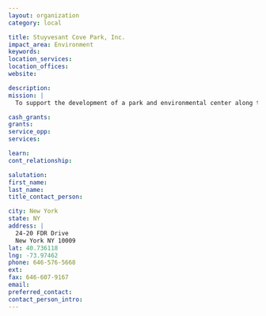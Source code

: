 ```yaml
---
layout: organization
category: local

title: Stuyvesant Cove Park, Inc.
impact_area: Environment
keywords: 
location_services: 
location_offices: 
website: 

description: 
mission: |
  To support the development of a park and environmental center along the East River which will attract people to the waterfront and provide environmental education for children and adults.

cash_grants: 
grants: 
service_opp: 
services: 

learn: 
cont_relationship: 

salutation: 
first_name: 
last_name: 
title_contact_person: 

city: New York
state: NY
address: |
  24-20 FDR Drive  
  New York NY 10009
lat: 40.736118
lng: -73.97462
phone: 646-576-5668
ext: 
fax: 646-607-9167
email: 
preferred_contact: 
contact_person_intro: 
---
```

